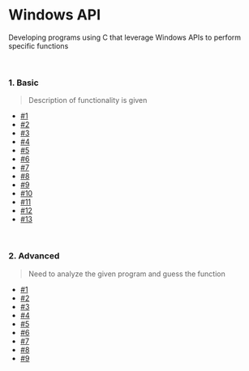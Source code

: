 # Windows API

Developing programs using C that leverage Windows APIs to perform specific functions

<br>

### 1. Basic
> Description of functionality is given
- [#1](https://github.com/by-roj/24_Windows-API/blob/main/Basic/%231.md)
- [#2](https://github.com/by-roj/24_Windows-API/blob/main/Basic/%232.md)
- [#3](https://github.com/by-roj/24_Windows-API/blob/main/Basic/%233.md)
- [#4](https://github.com/by-roj/24_Windows-API/blob/main/Basic/%234.md)
- [#5](https://github.com/by-roj/24_Windows-API/blob/main/Basic/%235.md)
- [#6](https://github.com/by-roj/24_Windows-API/blob/main/Basic/%236.md)
- [#7](https://github.com/by-roj/24_Windows-API/blob/main/Basic/%237.md)
- [#8](https://github.com/by-roj/24_Windows-API/blob/main/Basic/%238.md)
- [#9](https://github.com/by-roj/24_Windows-API/blob/main/Basic/%239.md)
- [#10](https://github.com/by-roj/24_Windows-API/blob/main/Basic/%2310.md)
- [#11](https://github.com/by-roj/24_Windows-API/blob/main/Basic/%2311.md)
- [#12](https://github.com/by-roj/24_Windows-API/blob/main/Basic/%2312.md)
- [#13](https://github.com/by-roj/24_Windows-API/blob/main/Basic/%2313.md)

<br>

### 2. Advanced
> Need to analyze the given program and guess the function
- [#1](https://github.com/by-roj/24_Windows-API/blob/main/Advanced/%231.md)
- [#2](https://github.com/by-roj/24_Windows-API/blob/main/Advanced/%232.md)
- [#3](https://github.com/by-roj/24_Windows-API/blob/main/Advanced/%233.md)
- [#4](https://github.com/by-roj/24_Windows-API/blob/main/Advanced/%234.md)
- [#5](https://github.com/by-roj/24_Windows-API/blob/main/Advanced/%235.md)
- [#6](https://github.com/by-roj/24_Windows-API/blob/main/Advanced/%236.md)
- [#7](https://github.com/by-roj/24_Windows-API/blob/main/Advanced/%237.md)
- [#8](https://github.com/by-roj/24_Windows-API/blob/main/Advanced/%238.md)
- [#9](https://github.com/by-roj/24_Windows-API/blob/main/Advanced/%239.md)
